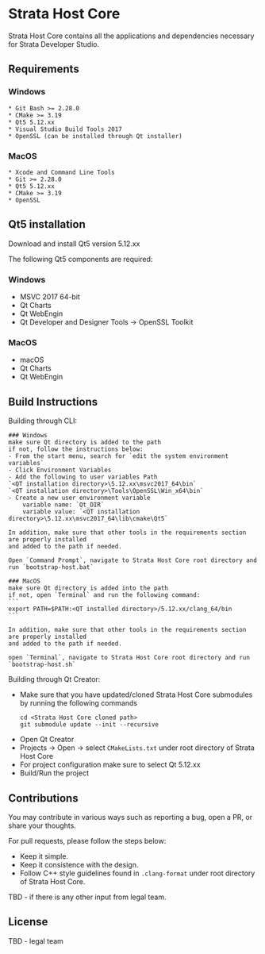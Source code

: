 # Strata Host Core
Strata Host Core contains all the applications and dependencies necessary for Strata Developer Studio.
## Requirements

### Windows
    * Git Bash >= 2.28.0
    * CMake >= 3.19
    * Qt5 5.12.xx
    * Visual Studio Build Tools 2017
    * OpenSSL (can be installed through Qt installer)
### MacOS
    * Xcode and Command Line Tools
    * Git >= 2.28.0
    * Qt5 5.12.xx
    * CMake >= 3.19
    * OpenSSL

## Qt5 installation

Download and install Qt5 version 5.12.xx

The following Qt5 components are required:

### Windows
* MSVC 2017 64-bit
* Qt Charts
* Qt WebEngin
* Qt Developer and Designer Tools -> OpenSSL Toolkit

### MacOS
* macOS 
* Qt Charts
* Qt WebEngin

## Build Instructions

Building through CLI:

    ### Windows 
    make sure Qt directory is added to the path
    if not, follow the instructions below:
    - From the start menu, search for `edit the system environment variables`
    - Click Environment Variables
    - Add the following to user variables Path
    `<QT installation directory>\5.12.xx\msvc2017_64\bin`
    `<QT installation directory>\Tools\OpenSSL\Win_x64\bin`
    - Create a new user environment variable
        variable name: `Qt_DIR`
        variable value: `<QT installation directory>\5.12.xx\msvc2017_64\lib\cmake\Qt5`

    In addition, make sure that other tools in the requirements section are properly installed
    and added to the path if needed.

    Open `Command Prompt`, navigate to Strata Host Core root directory and run `bootstrap-host.bat`

    ### MacOS
    make sure Qt directory is added into the path
    if not, open `Terminal` and run the following command:
    ```
    export PATH=$PATH:<QT installed directory>/5.12.xx/clang_64/bin
    ```

    In addition, make sure that other tools in the requirements section are properly installed
    and added to the path if needed.

    open `Terminal`, navigate to Strata Host Core root directory and run `bootstrap-host.sh`

Building through Qt Creator:
  
  * Make sure that you have updated/cloned Strata Host Core submodules by running the following commands
    ```
    cd <Strata Host Core cloned path>
    git submodule update --init --recursive
    ```
  * Open Qt Creator 
  * Projects -> Open -> select `CMakeLists.txt` under root directory of Strata Host Core
  * For project configuration make sure to select Qt 5.12.xx
  * Build/Run the project


## Contributions
You may contribute in various ways such as reporting a bug, open a PR, or share your thoughts.

For pull requests, please follow the steps below:
  * Keep it simple.
  * Keep it consistence with the design.
  * Follow C++ style guidelines found in `.clang-format` under root directory of Strata Host Core.

TBD - if there is any other input from legal team.
## License
TBD - legal team